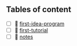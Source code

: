 ## Tables of content
- [ ] 📁 [first-idea-program](./first-idea-program)
- [ ] 📁 [first-tutorial](./first-tutorial)
- [ ] 📁 [notes](./notes)
